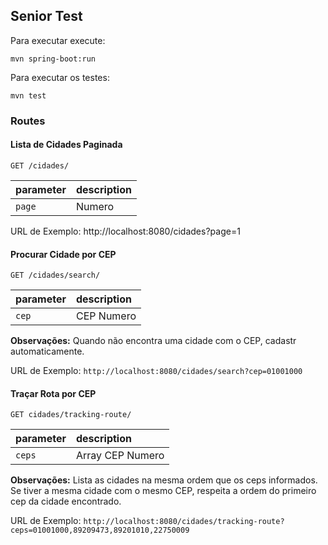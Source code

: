 ## Senior Test

Para executar execute:
```
mvn spring-boot:run
```

Para executar os testes:
```
mvn test
```


### Routes

#### Lista de Cidades Paginada

`GET /cidades/`

| parameter      | description                    |
|:---------------|:-------------------------------|
| `page`         | Numero |


URL de Exemplo:
  http://localhost:8080/cidades?page=1





#### Procurar Cidade por CEP

`GET /cidades/search/`

| parameter      | description                    |
|:---------------|:-------------------------------|
| `cep`          | CEP Numero |


**Observações:** Quando não encontra uma cidade com o CEP, cadastr automaticamente.

URL de Exemplo:
  `http://localhost:8080/cidades/search?cep=01001000`






#### Traçar Rota por CEP

`GET cidades/tracking-route/`

| parameter      | description                    |
|:---------------|:-------------------------------|
| `ceps`          | Array CEP Numero |


**Observações:** Lista as cidades na mesma ordem que os ceps informados. Se tiver a mesma cidade com o mesmo CEP, respeita a ordem do primeiro cep da cidade encontrado.

URL de Exemplo:
  `http://localhost:8080/cidades/tracking-route?ceps=01001000,89209473,89201010,22750009`